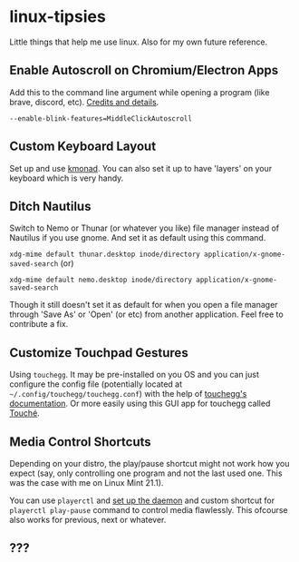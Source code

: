 # linux-tipsies

 Little things that help me use linux. Also for my own future reference.




## Enable Autoscroll on Chromium/Electron Apps

Add this to the command line argument while opening a program (like brave, discord, etc). [Credits and details](https://medium.com/@1nikolas/linux-enable-middle-mouse-button-scrolling-on-chrome-ium-and-electron-apps-discord-etc-ab2d0a213505).

`--enable-blink-features=MiddleClickAutoscroll`


## Custom Keyboard Layout

Set up and use [kmonad](https://github.com/kmonad/kmonad). You can also set it up to have 'layers' on your keyboard which is very handy.


## Ditch Nautilus

Switch to Nemo or Thunar (or whatever you like) file manager instead of Nautilus if you use gnome. And set it as default using this command.

`xdg-mime default thunar.desktop inode/directory application/x-gnome-saved-search` (or)

`xdg-mime default nemo.desktop inode/directory application/x-gnome-saved-search`

Though it still doesn't set it as default for when you open a file manager through 'Save As' or 'Open' (or etc) from another application. Feel free to contribute a fix.

## Customize Touchpad Gestures

Using `touchegg`. It may be pre-installed on you OS and you can just configure the config file (potentially located at `~/.config/touchegg/touchegg.conf`) with the help of [touchegg's documentation](https://github.com/JoseExposito/touchegg). Or more easily using this GUI app for touchegg called [Touché](https://github.com/JoseExposito/touchegg).

## Media Control Shortcuts 

Depending on your distro, the play/pause shortcut might not work how you expect (say, only controlling one program and not the last used one. This was the case with me on Linux Mint 21.1).

You can use `playerctl` and [set up the daemon](https://wiki.archlinux.org/title/MPRIS#Control_utilities) and custom shortcut for `playerctl play-pause` command to control media flawlessly. This ofcourse also works for previous, next or whatever. 

## ???

